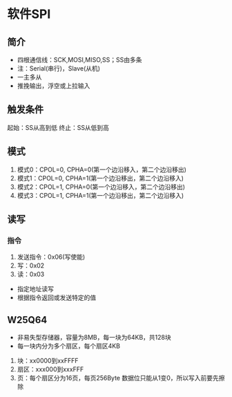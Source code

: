 # 软件SPI
## 简介
- 四根通信线：SCK,MOSI,MISO,SS；SS由多条
- 注：Serial(串行)，Slave(从机)
- 一主多从
- 推挽输出，浮空或上拉输入
## 触发条件
起始：SS从高到低
终止：SS从低到高
## 模式
1. 模式0：CPOL=0, CPHA=0(第一个边沿移入，第二个边沿移出)
2. 模式1：CPOL=0, CPHA=1(第一个边沿移出，第二个边沿移入)
3. 模式2：CPOL=1, CPHA=0(第一个边沿移入，第二个边沿移出)
4. 模式3：CPOL=1, CPHA=1(第一个边沿移出，第二个边沿移入)
## 读写
### 指令
1. 发送指令：0x06(写使能)
2. 写：0x02
3. 读：0x03
- 指定地址读写
- 根据指令返回或发送特定的值
## W25Q64
- 非易失型存储器，容量为8MB，每一块为64KB，共128块
- 每一块内分为多个扇区，每个扇区4KB
1. 块：xx0000到xxFFFF
2. 扇区：xxx000到xxxFFF
3. 页：每个扇区分为16页，每页256Byte
数据位只能从1变0，所以写入前要先擦除